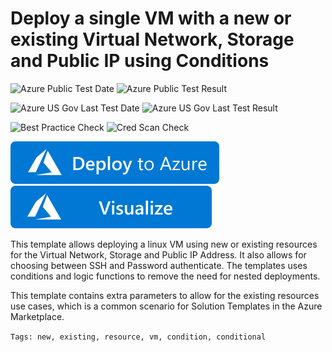 # Deploy a single VM with a new or existing Virtual Network, Storage and Public IP using Conditions

![Azure Public Test Date](https://azurequickstartsservice.blob.core.windows.net/badges/201-vm-new-or-existing-conditions/PublicLastTestDate.svg)
![Azure Public Test Result](https://azurequickstartsservice.blob.core.windows.net/badges/201-vm-new-or-existing-conditions/PublicDeployment.svg)

![Azure US Gov Last Test Date](https://azurequickstartsservice.blob.core.windows.net/badges/201-vm-new-or-existing-conditions/FairfaxLastTestDate.svg)
![Azure US Gov Last Test Result](https://azurequickstartsservice.blob.core.windows.net/badges/201-vm-new-or-existing-conditions/FairfaxDeployment.svg)

![Best Practice Check](https://azurequickstartsservice.blob.core.windows.net/badges/201-vm-new-or-existing-conditions/BestPracticeResult.svg)
![Cred Scan Check](https://azurequickstartsservice.blob.core.windows.net/badges/201-vm-new-or-existing-conditions/CredScanResult.svg)

[![Deploy To Azure](https://raw.githubusercontent.com/Azure/azure-quickstart-templates/master/1-CONTRIBUTION-GUIDE/images/deploytoazure.svg?sanitize=true)]("https://portal.azure.com/#create/Microsoft.Template/uri/https%3A%2F%2Fraw.githubusercontent.com%2FAzure%2Fazure-quickstart-templates%2Fmaster%2F201-vm-new-or-existing-conditions%2Fazuredeploy.json")  [![Visualize](https://raw.githubusercontent.com/Azure/azure-quickstart-templates/master/1-CONTRIBUTION-GUIDE/images/visualizebutton.svg?sanitize=true)]("http://armviz.io/#/?load=https%3A%2F%2Fraw.githubusercontent.com%2FAzure%2Fazure-quickstart-templates%2Fmaster%2F201-vm-new-or-existing-conditions%2Fazuredeploy.json")



This template allows deploying a linux VM using new or existing resources for the Virtual Network, Storage and Public IP Address.  It also allows for choosing between SSH and Password authenticate.  The templates uses conditions and logic functions to remove the need for nested deployments. 

This template contains extra parameters to allow for the existing resources use cases, which is a common scenario for Solution Templates in the Azure Marketplace.

`Tags: new, existing, resource, vm, condition, conditional`


